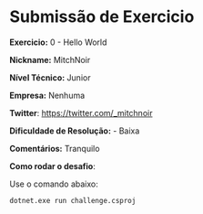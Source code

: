 # Submissão de Exercicio

**Exercicio:** 0 - Hello World

**Nickname:** MitchNoir

**Nível Técnico:** Junior

**Empresa:** Nenhuma

**Twitter**: https://twitter.com/_mitchnoir

**Dificuldade de Resolução:** - Baixa

**Comentários:** Tranquilo

**Como rodar o desafio**: 

Use o comando abaixo: 
```bash
dotnet.exe run challenge.csproj
```